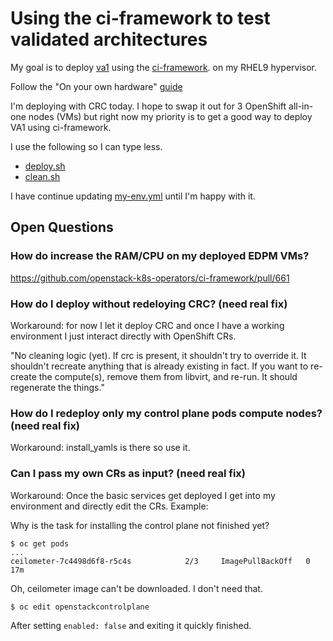 # Using the ci-framework to test validated architectures

My goal is to deploy 
[va1](https://github.com/openstack-k8s-operators/architecture/tree/main/validated_arch_1)
using the
[ci-framework](https://github.com/openstack-k8s-operators/ci-framework).
on my RHEL9 hypervisor.

Follow the "On your own hardware"
[guide](https://ci-framework.readthedocs.io/en/latest/quickstart/04_non-virt.html)

I'm deploying with CRC today. I hope to swap it out for 3 OpenShift
all-in-one nodes (VMs) but right now my priority is to get a good way
to deploy VA1 using ci-framework.

I use the following so I can type less.

- [deploy.sh](deploy.sh)
- [clean.sh](clean.sh)

I have continue updating [my-env.yml](my-env.yml) until I'm happy with it.

## Open Questions

### How do increase the RAM/CPU on my deployed EDPM VMs?

https://github.com/openstack-k8s-operators/ci-framework/pull/661

### How do I deploy without redeloying CRC? (need real fix)

Workaround: for now I let it deploy CRC and once I have a working
environment I just interact directly with OpenShift CRs.

"No cleaning logic (yet). If crc is present, it shouldn't try to
override it. It shouldn't recreate anything that is already existing
in fact. If you want to re-create the compute(s), remove them from
libvirt, and re-run. It should regenerate the things."

### How do I redeploy only my control plane pods compute nodes? (need real fix)

Workaround: install_yamls is there so use it.

### Can I pass my own CRs as input? (need real fix)

Workaround: Once the basic services get deployed I get into my
environment and directly edit the CRs. Example:

Why is the task for installing the control plane not finished yet?
```
$ oc get pods
...
ceilometer-7c4498d6f8-r5c4s            2/3     ImagePullBackOff   0          17m
```
Oh, ceilometer image can't be downloaded. I don't need that.

```
$ oc edit openstackcontrolplane
```
After setting `enabled: false` and exiting it quickly finished.
